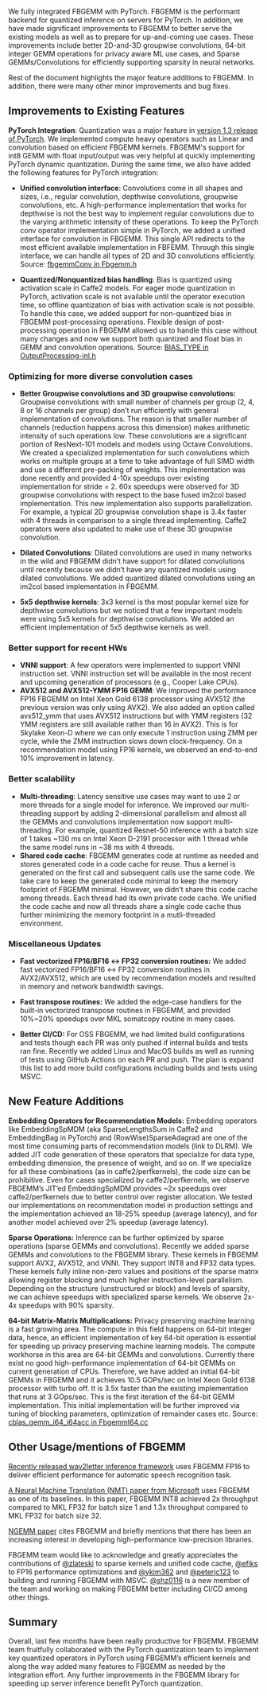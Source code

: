 We fully integrated FBGEMM with PyTorch. FBGEMM is the performant backend for quantized inference on servers for PyTorch. In addition, we have made significant improvements to FBGEMM to better serve the existing models as well as to prepare for up-and-coming use cases. These improvements include better 2D-and-3D groupwise convolutions, 64-bit integer GEMM operations for privacy aware ML use cases, and Sparse GEMMs/Convolutions for efficiently supporting sparsity in neural networks.  

Rest of the document highlights the major feature additions to FBGEMM. In addition, there were many other minor improvements and bug fixes.

## Improvements to Existing Features

**PyTorch Integration**: Quantization was a major feature in [version 1.3 release of PyTorch](https://github.com/pytorch/pytorch/releases/tag/v1.3.0). We implemented compute heavy operators such as Linear and convolution based on efficient FBGEMM kernels. FBGEMM's support for int8 GEMM with float input/output was very helpful at quickly implementing PyTorch dynamic quantization. During the same time, we also have added the following features for PyTorch integration:

* **Unified convolution interface**: Convolutions come in all shapes and sizes, i.e., regular convolution, depthwise convolutions, groupwise convolutions, etc. A high-performance implementation that works for depthwise is not the best way to implement regular convolutions due to the varying arithmetic intensity of these operations. To keep the PyTorch conv operator implementation simple in PyTorch, we added a unified interface for convolution in FBGEMM. This single API redirects to the most efficient available implementation in FBFEMM. Through this single interface, we can handle all types of 2D and 3D convolutions efficiently. Source: [fbgemmConv in Fbgemm.h](../../blob/master/include/fbgemm/Fbgemm.h)

* **Quantized/Nonquantized bias handling**: Bias is quantized using activation scale in Caffe2 models. For eager mode quantization in PyTorch, activation scale is not available until the operator execution time, so offline quantization of bias with activation scale is not possible. To handle this case, we added support for non-quantized bias in FBGEMM post-processing operations. Flexible design of post-processing operation in FBGEMM allowed us to handle this case without many changes and now we support both quantized and float bias in GEMM and convolution operations. Source: [BIAS_TYPE in OutputProcessing-inl.h](../../blob/master/include/fbgemm/OutputProcessing-inl.h)


### Optimizing for more diverse convolution cases

* **Better Groupwise convolutions and 3D groupwise convolutions:** Groupwise convolutions with small number of channels per group (2, 4, 8 or 16 channels per group) don’t run efficiently with general implementation of convolutions. The reason is that smaller number of channels (reduction happens across this dimension) makes arithmetic intensity of such operations low. These convolutions are a significant portion of ResNext-101 models and models using Octave Convolutions. We created a specialized implementation for such convolutions which works on multiple groups at a time to take advantage of full SIMD width and use a different pre-packing of weights. This implementation was done recently and provided 4-10x speedups over existing implementation for stride = 2.   60x speedups were observed for 3D groupwise convolutions with respect to the base fused im2col based implementation. This new implementation also supports parallelization. For example, a typical 2D groupwise convolution shape is 3.4x faster with 4 threads in comparison to a single thread implementing. Caffe2 operators were also updated to make use of these 3D groupwise convolution. 

* **Dilated Convolutions**: Dilated convolutions are used in many networks in the wild and FBGEMM didn’t have support for dilated convolutions until recently because we didn’t have any quantized models using dilated convolutions. We added quantized dilated convolutions using an im2col based implementation in FBGEMM.
* **5x5 depthwise kernels**: 3x3 kernel is the most popular kernel size for depthwise convolutions but we noticed that a few important models were using 5x5 kernels for depthwise convolutions. We added an efficient implementation of 5x5 depthwise kernels as well.


### Better support for recent HWs

* **VNNI support**: A few operators were implemented to support VNNI instruction set. VNNI instruction set will be available in the most recent and upcoming generation of processors (e.g., Cooper Lake CPUs). 
* **AVX512 and AVX512-YMM FP16 GEMM**: We improved the performance FP16 FBGEMM on Intel Xeon Gold 6138 processor using AVX512 (the previous version was only using AVX2). We also added an option called avx512_ymm that uses AVX512 instructions but with YMM registers (32 YMM registers are still available rather than 16 in AVX2). This is for Skylake Xeon-D where we can only execute 1 instruction using ZMM per cycle, while the ZMM instruction slows down clock-frequency. On a recommendation model using FP16 kernels, we observed an end-to-end 10% improvement in latency.


### Better scalability

* **Multi-threading**: Latency sensitive use cases may want to use 2 or more threads for a single model for inference. We improved our multi-threading support by adding 2-dimensional parallelism and almost all the GEMMs and convolutions implementation now support multi-threading. For example, quantized Resnet-50 inference with a batch size of 1 takes ~130 ms on Intel Xeon D-2191 processor with 1 thread while the same model runs in ~38 ms with 4 threads.
* **Shared code cache**: FBGEMM generates code at runtime as needed and stores generated code in a code cache for reuse. Thus a kernel is generated on the first call and subsequent calls use the same code. We take care to keep the generated code minimal to keep the memory footprint of FBGEMM minimal. However, we didn’t share this code cache among threads. Each thread had its own private code cache. We unified the code cache and now all threads share a single code cache thus further minimizing the memory footprint in a mutli-threaded environment. 


### Miscellaneous Updates

* **Fast vectorized FP16/BF16 ↔ FP32 conversion routines:** We added fast vectorized FP16/BF16 ↔ FP32 conversion routines in AVX2/AVX512, which are used by recommendation models and resulted in memory and network bandwidth savings. 

* **Fast transpose routines:** We added the edge-case handlers for the built-in vectorized transpose routines in FBGEMM, and provided 10%~20% speedups over MKL somatcopy routine in many cases.
* **Better CI/CD:** For OSS FBGEMM, we had limited build configurations and tests though each PR was only pushed if internal builds and tests ran fine. Recently we added Linux and MacOS builds as well as running of tests using GitHub Actions on each PR and push. The plan is expand this list to add more build configurations including builds and tests using MSVC. 

## New Feature Additions

**Embedding Operators for Recommendation Models:** Embedding operators like EmbeddingSpMDM (aka SparseLengthsSum in Caffe2 and EmbeddingBag in PyTorch) and (RowWise)SparseAdagrad are one of the most time consuming parts of recommendation models (link to DLRM). We added JIT code generation of these operators that specialize for data type, embedding dimension, the presence of weight, and so on. If we specialize for all these combinations (as in caffe2/perfkernels), the code size can be prohibitive. Even for cases specialized by caffe2/perfkernels, we observe FBGEMM’s JIT’ed EmbeddingSpMDM provides ~2x speedups over caffe2/perfkernels due to better control over register allocation. We tested our implementations on recommendation model in production settings and the implementation achieved an 18-25% speedup (average latency), and for another model achieved over 2% speedup (average latency).

**Sparse Operations:** Inference can be further optimized by sparse operations (sparse GEMMs and convolutions). Recently we added sparse GEMMs and convolutions to the FBGEMM library. These kernels in FBGEMM support AVX2, AVX512, and VNNI. They support INT8 and FP32 data types. These kernels fully inline non-zero values and positions of the sparse matrix allowing register blocking and much higher instruction-level parallelism. Depending on the structure (unstructured or block) and levels of sparsity, we can achieve speedups with specialized sparse kernels. We observe 2x-4x speedups with 90% sparsity.

**64-bit Matrix-Matrix Multiplications:** Privacy preserving machine learning is a fast growing area. The compute in this field happens on 64-bit integer data, hence, an efficient implementation of key 64-bit operation is essential for speeding up privacy preserving machine learning models. The compute workhorse in this area are 64-bit GEMMs and convolutions. Currently there exist no good high-performance implementation of 64-bit GEMMs on current generation of CPUs. Therefore, we have added an initial 64-bit GEMMs in FBGEMM and it achieves 10.5 GOPs/sec on  Intel Xeon Gold 6138 processor with turbo off. It is 3.5x faster than the existing implementation that runs at 3 GOps/sec. This is the first iteration of the 64-bit GEMM implementation. This initial implementation will be further improved via tuning of blocking parameters, optimization of remainder cases etc. Source: [cblas_gemm_i64_i64acc in FbgemmI64.cc](../../blob/master/src/FbgemmI64.cc)

## Other Usage/mentions of FBGEMM

[Recently released wav2letter inference framework](https://ai.facebook.com/blog/online-speech-recognition-with-wav2letteranywhere/) uses FBGEMM FP16 to deliver efficient performance for automatic speech recognition task. 

[A Neural Machine Translation (NMT) paper from Microsoft](https://www.microsoft.com/en-us/research/publication/from-research-to-production-and-back-ludicrously-fast-neural-machine-translation/) uses FBGEMM as one of its baselines. In this paper, FBGEMM INT8 achieved 2x throughput compared to MKL FP32 for batch size 1 and 1.3x throughput compared to MKL FP32 for batch size 32. 

[NGEMM paper](https://arxiv.org/pdf/1910.00178.pdf) cites FBGEMM and briefly mentions that there has been an increasing interest in developing high-performance low-precision libraries.

FBGEMM team would like to acknowledge and greatly appreciates the contributions of [@zlateski](https://github.com/zlateski) to sparse kernels and unified code cache, [@efiks](https://github.com/efiks) to FP16 performance optimizations and [@ykim362](https://github.com/ykim362) and [@peterjc123](https://github.com/peterjc123) to building and running FBGEMM with MSVC. [@shz0116](https://github.com/shz0116) is a new member of the team and working on making FBGEMM better including CI/CD among other things. 

## Summary

Overall, last few months have been really productive for FBGEMM. FBGEMM team fruitfully collaborated with the PyTorch quantization team to implement key quantized operators in PyTorch using FBGEMM’s efficient kernels and along the way added many features to FBGEMM as needed by the integration effort. Any further improvements in the FBGEMM library for speeding up server inference benefit PyTorch quantization. 